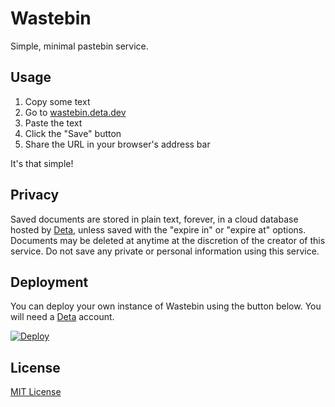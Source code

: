 # Wastebin

Simple, minimal pastebin service.

## Usage

1. Copy some text
2. Go to [wastebin.deta.dev](https://wastebin.deta.dev/)
3. Paste the text
4. Click the "Save" button
5. Share the URL in your browser's address bar

It's that simple!

## Privacy

Saved documents are stored in plain text, forever, in a cloud database hosted by [Deta](https://www.deta.sh/privacy/), unless saved with the "expire in" or "expire at" options. Documents may be deleted at anytime at the discretion of the creator of this service. Do not save any private or personal information using this service.

## Deployment

You can deploy your own instance of Wastebin using the button below. You will need a [Deta](https://www.deta.sh/) account.

[![Deploy](https://button.deta.dev/1/svg)](https://go.deta.dev/deploy?repo=https://github.com/lemonyte/wastebin)

## License

[MIT License](license.txt)
